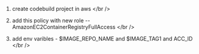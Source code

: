 1. create codebuild project in aws </br />

2. add this policy with new role -- AmazonEC2ContainerRegistryFullAccess </br />

3. add env varibles - $IMAGE_REPO_NAME and $IMAGE_TAG1 and ACC_ID </br />
